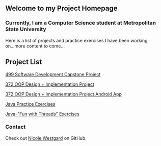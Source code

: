 
## Welcome to my Project Homepage





###  Currently, I am a Computer Science student at Metropolitan State University
Here is a list of projects and practice exercises I have been working on...more content to come...





##  Project List
 
 [499 Software Development Capstone Project](https://github.com/westgardN/499-Capstone-Project)  

 [372 OOP Design + Implementation Project](https://github.com/westgardN/ICS372_group_project)  

 [372 OOP Design + Implementation Project Android App](https://github.com/westgardN/Ics372Android)  

 [Java Practice Exercises](https://github.com/westgardN/24-hours-java)  

 [Java-"Fun with Threads" Exercises](https://github.com/westgardN/440-fun-with-threads)  





###  Contact

 Check out [Nicole Westgard](https://github.com/westgardN) on GitHub.

